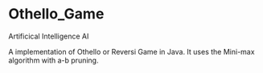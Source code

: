 # Othello_Game
Artificical Intelligence AI

A implementation of Othello or Reversi Game in Java. It uses the Mini-max algorithm with a-b pruning.
